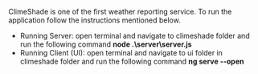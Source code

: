 ClimeShade is one of the first weather reporting service. 
To run the application follow the instructions mentioned below.
* Running Server:
    open terminal and navigate to climeshade folder and run the following command
        **node .\server\server.js**
* Running Client (UI):
    open terminal and navigate to ui folder in climeshade folder and run the following command
        **ng serve --open**
    